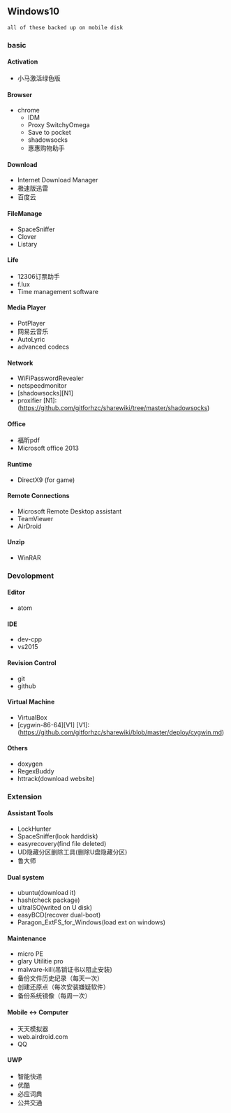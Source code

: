 ## Windows10
	all of these backed up on mobile disk
### basic
#### Activation
* 小马激活绿色版

#### Browser
* chrome
  * IDM
  * Proxy SwitchyOmega
  * Save to pocket
  * shadowsocks
  * 惠惠购物助手

#### Download  
* Internet Download Manager
* 极速版迅雷
* 百度云

#### FileManage
* SpaceSniffer  
* Clover  
* Listary  

#### Life
* 12306订票助手
* f.lux
* Time management software  

#### Media Player
* PotPlayer
* 网易云音乐
* AutoLyric
* advanced codecs

#### Network
* WiFiPasswordRevealer  
* netspeedmonitor
* [shadowsocks][N1]
* proxifier
[N1]: (https://github.com/gitforhzc/sharewiki/tree/master/shadowsocks)

#### Office
* 福昕pdf
* Microsoft office 2013

#### Runtime
* DirectX9 (for game)

#### Remote Connections
* Microsoft Remote Desktop assistant
* TeamViewer
* AirDroid

#### Unzip
* WinRAR  

### Devolopment
#### Editor
* atom

#### IDE
* dev-cpp
* vs2015

#### Revision Control
* git
* github

#### Virtual Machine
* VirtualBox
* [cygwin-86-64][V1]
[V1]: (https://github.com/gitforhzc/sharewiki/blob/master/deploy/cygwin.md)

#### Others
* doxygen
* RegexBuddy
* httrack(download website)

### Extension
#### Assistant Tools
* LockHunter
* SpaceSniffer(look harddisk)
* easyrecovery(find file deleted)
* UD隐藏分区删除工具(删除U盘隐藏分区)
* 鲁大师

#### Dual system
* ubuntu(download it)
* hash(check package)
* ultraISO(writed on U disk)
* easyBCD(recover dual-boot)
* Paragon_ExtFS_for_Windows(load ext on windows)

#### Maintenance
* micro PE
* glary Utilitie pro
* malware-kill(吊销证书以阻止安装)
* 备份文件历史纪录（每天一次）
* 创建还原点（每次安装嫌疑软件）
* 备份系统镜像（每周一次）

#### Mobile <-> Computer
* 天天模拟器
* web.airdroid.com
* QQ

#### UWP
* 智能快递
* 优酷
* 必应词典
* 公共交通  
